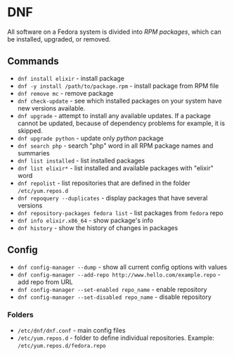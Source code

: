 # DNF

All software on a Fedora system is divided into *RPM packages*, which can be installed, upgraded, or removed.

## Commands

- `dnf install elixir` - install package
- `dnf -y install /path/to/package.rpm` - install package from RPM file
- `dnf remove mc` - remove package
- `dnf check-update` - see which installed packages on your system have new versions available.
- `dnf upgrade` - attempt to install any available updates. If a package cannot be updated, 
because of dependency problems for example, it is skipped.
- `dnf upgrade python` - update only *python* package
- `dnf search php` - search "php" word in all RPM package names and summaries
- `dnf list installed` - list installed packages
- `dnf list elixir*` - list installed and available packages with "elixir" word
- `dnf repolist` - list repositories that are defined in the folder `/etc/yum.repos.d`
- `dnf repoquery --duplicates` - display packages that have several versions
- `dnf repository-packages fedora list` - list packages from `fedora` repo
- `dnf info elixir.x86_64` - show package's info
- `dnf history` - show the history of changes in packages

## Config

- `dnf config-manager --dump` - show all current config options with values
- `dnf config-manager --add-repo http://www.hello.com/example.repo` - add repo from URL
- `dnf config-manager --set-enabled repo_name` - enable repository
- `dnf config-manager --set-disabled repo_name` - disable repository

### Folders

- `/etc/dnf/dnf.conf` - main config files
- `/etc/yum.repos.d` - folder to define individual repositories. Example: `/etc/yum.repos.d/fedora.repo`
